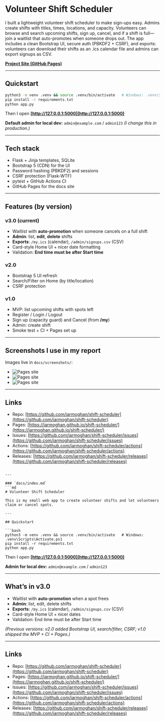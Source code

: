 

# Volunteer Shift Scheduler

I built a lightweight volunteer shift scheduler to make sign-ups easy. Admins create shifts with titles, times, locations, and capacity. Volunteers can browse and search upcoming shifts, sign up, cancel, and if a shift is full—join a waitlist that auto-promotes when someone drops out. The app includes a clean Bootstrap UI, secure auth (PBKDF2 + CSRF), and exports: volunteers can download their shifts as an .ics calendar file and admins can export signups as CSV.

[**Project Site (GitHub Pages)**](https://iarmoghan.github.io/shift-scheduler/)

---

## Quickstart

```bash
python3 -m venv .venv && source .venv/bin/activate   # Windows: .venv\Scripts\Activate.ps1
pip install -r requirements.txt
python app.py
````

Then I open **[http://127.0.0.1:5000](http://127.0.0.1:5000)**

**Default admin for local dev:** `admin@example.com` / `admin123`
*(I change this in production.)*

---

## Tech stack

* Flask + Jinja templates, SQLite
* Bootstrap 5 (CDN) for the UI
* Password hashing (PBKDF2) and sessions
* CSRF protection (Flask-WTF)
* pytest + GitHub Actions CI
* GitHub Pages for the docs site

---

## Features (by version)

### v3.0 (current)

* Waitlist with **auto-promotion** when someone cancels on a full shift
* **Admin**: list, **edit**, **delete** shifts
* **Exports**: `/my.ics` (calendar), `/admin/signups.csv` (CSV)
* Card-style Home UI + nicer date formatting
* Validation: **End time must be after Start time**

### v2.0

* Bootstrap 5 UI refresh
* Search/Filter on Home (by title/location)
* CSRF protection

### v1.0

* MVP: list upcoming shifts with spots left
* Register / Login / Logout
* Sign up (capacity guard) and Cancel (from **/my**)
* Admin: create shift
* Smoke test + CI + Pages set up

---



## Screenshots I use in my report

Images live in `docs/screenshots/`:

* ![Pages site](docs/screenshots/pages-1)
* ![Pages site](docs/screenshots/pages-2)
* ![Pages site](docs/screenshots/pages-3)

---

## Links

* Repo: [https://github.com/iarmoghan/shift-scheduler](https://github.com/iarmoghan/shift-scheduler)
* Pages: [https://iarmoghan.github.io/shift-scheduler/](https://iarmoghan.github.io/shift-scheduler/)
* Issues: [https://github.com/iarmoghan/shift-scheduler/issues](https://github.com/iarmoghan/shift-scheduler/issues)
* Actions: [https://github.com/iarmoghan/shift-scheduler/actions](https://github.com/iarmoghan/shift-scheduler/actions)
* Releases: [https://github.com/iarmoghan/shift-scheduler/releases](https://github.com/iarmoghan/shift-scheduler/releases)

````

---

### `docs/index.md`
```md
# Volunteer Shift Scheduler

This is my small web app to create volunteer shifts and let volunteers claim or cancel spots.

---

## Quickstart

```bash
python3 -m venv .venv && source .venv/bin/activate   # Windows: .venv\Scripts\Activate.ps1
pip install -r requirements.txt
python app.py
````

Then I open **[http://127.0.0.1:5000](http://127.0.0.1:5000)**

**Admin for local dev:** `admin@example.com` / `admin123`

---

## What’s in v3.0

* Waitlist with **auto-promotion** when a spot frees
* **Admin**: list, edit, delete shifts
* **Exports**: `/my.ics` (calendar), `/admin/signups.csv` (CSV)
* Card-style Home UI + nicer dates
* Validation: End time must be after Start time

*(Previous versions: v2.0 added Bootstrap UI, search/filter, CSRF; v1.0 shipped the MVP + CI + Pages.)*

---

## Links

* Repo: [https://github.com/iarmoghan/shift-scheduler](https://github.com/iarmoghan/shift-scheduler)
* Pages: [https://iarmoghan.github.io/shift-scheduler/](https://iarmoghan.github.io/shift-scheduler/)
* Issues: [https://github.com/iarmoghan/shift-scheduler/issues](https://github.com/iarmoghan/shift-scheduler/issues)
* Actions: [https://github.com/iarmoghan/shift-scheduler/actions](https://github.com/iarmoghan/shift-scheduler/actions)
* Releases: [https://github.com/iarmoghan/shift-scheduler/releases](https://github.com/iarmoghan/shift-scheduler/releases)


